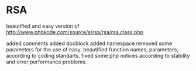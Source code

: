RSA
===

beautified and easy version of http://www.phpkode.com/source/s/rsa/rsa/rsa.class.php 


added comments
added docblock
added namespace
removed some parameters for the use of easy.
beautified function names, parameters, according to coding standarts.
fixed some php notices according to stability and error performance problems.
